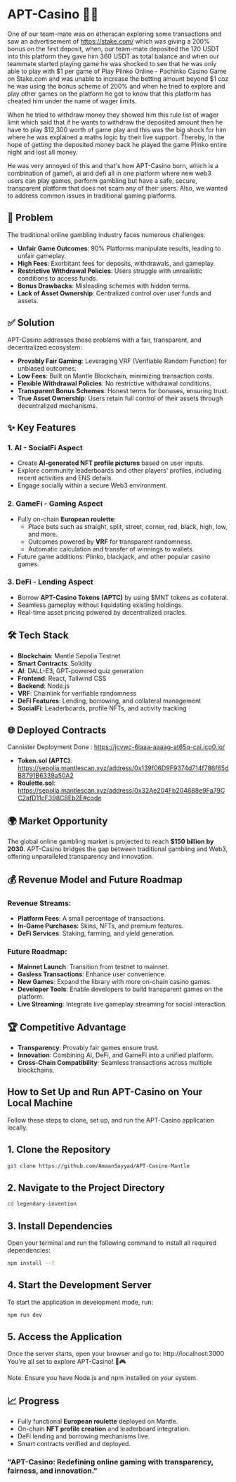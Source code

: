 # APT-Casino 🎲🎰

One of our team-mate was on etherscan exploring some transactions and saw an advertisement of https://stake.com/ which was giving a 200% bonus on the first deposit, when, our team-mate deposited the 120 USDT into this platform they gave him 360 USDT as total balance and when our teammate started playing game he was shocked to see that he was only able to play with $1 per game of Play Plinko Online - Pachinko Casino Game on Stake.com and was unable to increase the betting amount beyond $1 coz he was using the bonus scheme of 200% and when he tried to explore and play other games on the platform he got to know that this platform has cheated him under the name of wager limits.

When he tried to withdraw money they showed him this rule list of wager limit which said that if he wants to withdraw the deposited amount then he have to play $12,300 worth of game play and this was the big shock for him where he was explained a maths logic by their live support. Thereby, In the hope of getting the deposited money back he played the game Plinko entire night and lost all money.

He was very annoyed of this and that's how APT-Casino born, which is a combination of gamefi, ai and defi all in one platform where new web3 users can play games, perform gambling but have a safe, secure, transparent platform that does not scam any of their users. Also, we wanted to address common issues in traditional gaming platforms.

## 🚨 Problem

The traditional online gambling industry faces numerous challenges:
- **Unfair Game Outcomes**: 90% Platforms manipulate results, leading to unfair gameplay.
- **High Fees**: Exorbitant fees for deposits, withdrawals, and gameplay.
- **Restrictive Withdrawal Policies**: Users struggle with unrealistic conditions to access funds.
- **Bonus Drawbacks**: Misleading schemes with hidden terms.
- **Lack of Asset Ownership**: Centralized control over user funds and assets.

## ✅ Solution

APT-Casino addresses these problems with a fair, transparent, and decentralized ecosystem:
- **Provably Fair Gaming**: Leveraging VRF (Verifiable Random Function) for unbiased outcomes.
- **Low Fees**: Built on Mantle Blockchain, minimizing transaction costs.
- **Flexible Withdrawal Policies**: No restrictive withdrawal conditions.
- **Transparent Bonus Schemes**: Honest terms for bonuses, ensuring trust.
- **True Asset Ownership**: Users retain full control of their assets through decentralized mechanisms.

## ✨ Key Features

### 1. **AI - SocialFi Aspect**
- Create **AI-generated NFT profile pictures** based on user inputs.
- Explore community leaderboards and other players' profiles, including recent activities and ENS details.
- Engage socially within a secure Web3 environment.

### 2. **GameFi - Gaming Aspect**
- Fully on-chain **European roulette**:
  - Place bets such as straight, split, street, corner, red, black, high, low, and more.
  - Outcomes powered by **VRF** for transparent randomness.
  - Automatic calculation and transfer of winnings to wallets.
- Future game additions: Plinko, blackjack, and other popular casino games.

### 3. **DeFi - Lending Aspect**
- Borrow **APT-Casino Tokens (APTC)** by using $MNT tokens as collateral.
- Seamless gameplay without liquidating existing holdings.
- Real-time asset pricing powered by decentralized oracles.

## 🛠 Tech Stack

- **Blockchain**: Mantle Sepolia Testnet
- **Smart Contracts**: Solidity
- **AI**: DALL-E3, GPT-powered quiz generation
- **Frontend**: React, Tailwind CSS
- **Backend**: Node.js
- **VRF**: Chainlink for verifiable randomness
- **DeFi Features**: Lending, borrowing, and collateral management
- **SocialFi**: Leaderboards, profile NFTs, and activity tracking

## 🌐 Deployed Contracts
Cannister Deployment Done : https://jcvwc-6iaaa-aaaag-at65q-cai.icp0.io/
- **Token.sol (APTC)**: https://sepolia.mantlescan.xyz/address/0x139f06D9F9374d714f786f65dB8791B6339a50A2
- **Roulette.sol**: https://sepolia.mantlescan.xyz/address/0x32Ae204Fb204888e9Fa79CC2afD11cF398C8Eb2E#code

## 🌍 Market Opportunity

The global online gambling market is projected to reach **$150 billion by 2030**. APT-Casino bridges the gap between traditional gambling and Web3, offering unparalleled transparency and innovation.

## 💰 Revenue Model and Future Roadmap

### Revenue Streams:
- **Platform Fees**: A small percentage of transactions.
- **In-Game Purchases**: Skins, NFTs, and premium features.
- **DeFi Services**: Staking, farming, and yield generation.

### Future Roadmap:
- **Mainnet Launch**: Transition from testnet to mainnet.
- **Gasless Transactions**: Enhance user convenience.
- **New Games**: Expand the library with more on-chain casino games.
- **Developer Tools**: Enable developers to build transparent games on the platform.
- **Live Streaming**: Integrate live gameplay streaming for social interaction.

## 🏆 Competitive Advantage

- **Transparency**: Provably fair games ensure trust.
- **Innovation**: Combining AI, DeFi, and GameFi into a unified platform.
- **Cross-Chain Compatibility**: Seamless transactions across multiple blockchains.

## How to Set Up and Run APT-Casino on Your Local Machine

Follow these steps to clone, set up, and run the APT-Casino application locally.

## 1. Clone the Repository

```bash
git clone https://github.com/AmaanSayyad/APT-Casino-Mantle
```

## 2. Navigate to the Project Directory

```bash
cd legendary-invention
```

## 3. Install Dependencies

Open your terminal and run the following command to install all required dependencies:
```bash
npm install --f
```

## 4. Start the Development Server

To start the application in development mode, run:
```bash
npm run dev
```

## 5. Access the Application

Once the server starts, open your browser and go to:
http://localhost:3000
You're all set to explore APT-Casino! 🎲🎮

Note: Ensure you have Node.js and npm installed on your system.

## 📈 Progress

- Fully functional **European roulette** deployed on Mantle.
- On-chain **NFT profile creation** and leaderboard integration.
- DeFi lending and borrowing mechanisms live.
- Smart contracts verified and deployed.

### "APT-Casino: Redefining online gaming with transparency, fairness, and innovation."
